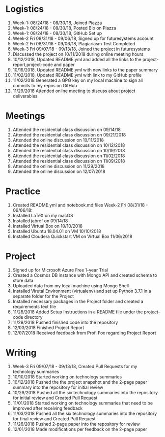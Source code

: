 # Logistics

1. Week-1: 08/24/18 - 08/30/18, Joined Piazza 
2. Week-1: 08/24/18 - 08/30/18, Posted Bio on Piazza
3. Week-1: 08/24/18 - 08/30/18, GitHub Set up
4. Week-2 Fri 08/31/18 - 09/06/18, Signed up for futuresystems account
5. Week-2 Fri 08/31/18 - 09/06/18, Plagiariasm Test Completed
6. Week-3 Fri 09/07/18 - 09/13/18, Joined the project in futuresystems
7. Discussed the project on 10/11/2018 during online meeting hours
8. 10/12/2018, Updated README.yml and added all the links to the project-report,project-code and paper
9. 10/19/2018, Updated README.yml with new links to the paper summary
10. 11/02/2018, Updated README.yml with link to my GitHub profile
11. 11/02/2018 Generated a GPG key on my local machine to sign all commits to my repos on GitHub
12. 11/29/2018 Attended online meeting to discuss about project deliverables

# Meetings

1. Attended the residential class discussion on 09/14/18
2. Attended the residential class discussion on 09/21/2018
3. Attended the online discussion on 10/11/2018
4. Attended the residential class discussion on 10/12/2018
5. Attended the residential class discussion on 10/19/2018
6. Attended the residential class discussion on 11/02/2018
7. Attended the residential class discussion on 11/09/2018
8. Attended the online discussion on 11/29/2018
9. Attended the online discussion on 12/07/2018

# Practice

1. Created README.yml and notebook.md files Week-2 Fri 08/31/18 - 09/06/18:
2. Installed LaTeX on my macOS
3. Installed jabref on 09/14/18
4. Installed Virtual Box on 10/10/2018
5. Installed Ubuntu 18.04.01 on VM 10/10/2018
6. Installed Cloudera Quickstart VM on Virtual Box 11/06/2018

# Project

1. Signed up for Microsoft Azure Free 1-year Trial
2. Created a Cosmos DB instance with Mongo API and created schema to store data
3. Uploaded data from my local machine using Mongo Shell
4. Installed Virutal Environment (virtualenv) and set up Python 3.7.1 in a separate folder for the Project
5. Installed necessary packages in the Project folder and created a requirements text file
6. 11/28/2018 Added Setup Instructions in a README file under the project-code directory
6. 11/29/2018 Pushed finished code into the repository
7. 12/03/2018 Finished Project Report
8. 12/07/2018 Received feedback from Prof. Fox regarding Project Report
# Writing

1. Week-3 Fri 09/07/18 - 09/13/18, Created Pull Requests for my technology summaries
2. 10/10/2018 Started working on technology summaries
3. 10/12/2018 Pushed the the project snapshot and the 2-page paper summary into the repository for initial review
4. 10/29/2018 Pushed all the six technology summaries into the repository for initial review and Created Pull Request
5. 11/01/2018 Started working on technology summaries that need to be improved after receiving feedback
6. 11/03/2018 Pushed all the six technology summaries into the repository for final review and Created Pull Request
7. 11/26/2018 Pushed 2-page paper into the repository for review
8. 12/01/2018 Made modifications per feedback on the 2-page paper


